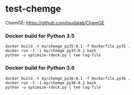 # test-chemge

ChemGE: https://github.com/tsudalab/ChemGE

### Docker build for Python 3.5
```
docker build -t my/chemge_py35:0.1 -f Dockerfile.py35 .
docker run -t -i my/chemge_py35:0.1 bash
python -u optimize-rdock.py | tee log-file
```

### Docker build for Python 3.6
```
docker build -t my/chemge_py36:0.1 -f Dockerfile.py36 .
docker run -t -i my/chemge_py36:0.1 bash
python -u optimize-rdock.py | tee log-file
```
